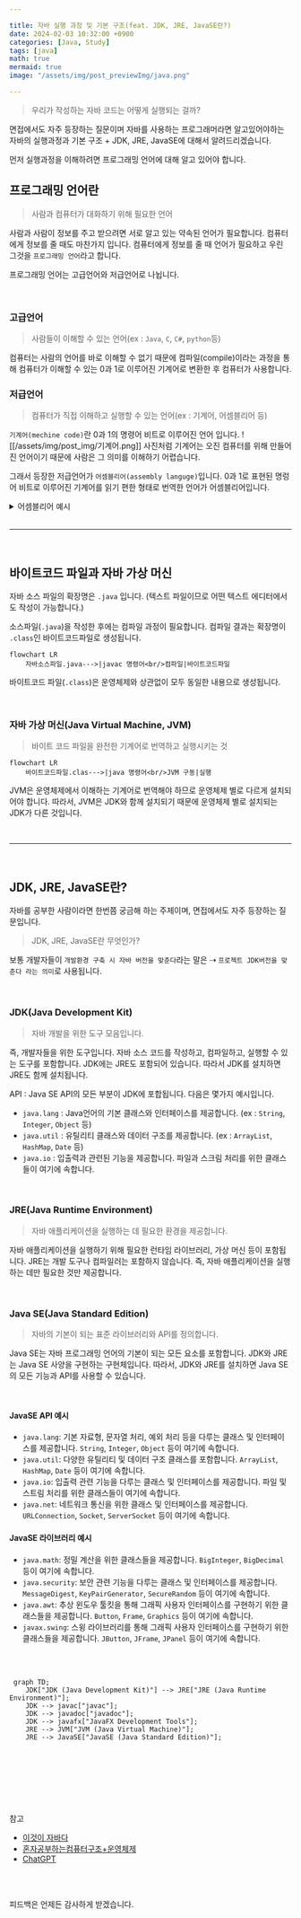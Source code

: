 ```yaml
---

title: 자바 실행 과정 및 기본 구조(feat. JDK, JRE, JavaSE란?)
date: 2024-02-03 10:32:00 +0900
categories: [Java, Study]
tags: [java]
math: true
mermaid: true
image: "/assets/img/post_previewImg/java.png"    

---
```


> 우리가 작성하는 자바 코드는 어떻게 실행되는 걸까?

면접에서도 자주 등장하는 질문이며 자바를 사용하는 프로그래머라면 알고있어야하는 자바의 실행과정과 기본 구조 + JDK, JRE, JavaSE에 대해서 알려드리겠습니다.

먼저 실행과정을 이해하려면 프로그래밍 언어에 대해 알고 있어야 합니다.

## 프로그래밍 언어란

> 사람과 컴퓨터가 대화하기 위해 필요한 언어

사람과 사람이 정보를 주고 받으려면 서로 알고 있는 약속된 언어가 필요합니다.
컴퓨터에게 정보를 줄 때도 마찬가지 입니다. 
컴퓨터에게 정보를 줄 때 언어가 필요하고 우린 그것을 `프로그래밍 언어`라고 합니다.

프로그래밍 언어는 고급언어와 저급언어로 나뉩니다.

<br/>

### 고급언어

 > 사람들이 이해할 수 있는 언어(ex : `Java`, `C`, `C#`, `python`등)

컴퓨터는 사람의 언어를 바로 이해할 수 없기 때문에 컴파일(compile)이라는 과정을 통해 컴퓨터가 이해할 수 있는 0과 1로 이루어진 기계어로 변환한 후 컴퓨터가 사용합니다.
<br/>
### 저급언어

> 컴퓨터가 직접 이해하고 실행할 수 있는 언어(ex : 기계어, 어셈블리어 등)

`기계어(mechine code)`란 0과 1의 명령어 비트로 이루어진 언어 입니다.
![[/assets/img/post_img/기계어.png]]
사진처럼 기계어는 오진 컴퓨터를 위해 만들어진 언어이기 때문에 사람은 그 의미를 이해하기 어렵습니다.

그래서 등장한 저급언어가 `어셈블리어(assembly languge)`입니다.
0과 1로 표현된 명렁어 비트로 이루어진 기계어를 읽기 편한 형태로 번역한 언어가 어셈블리어입니다.

<details>
<summary>어셈블리어 예시</summary>
<div>
<pre><code class="assembly">
 push        ebp 
 mov         ebp,esp  
 sub         esp,0E4h  
 push        ebx  
 push        esi  
 push        edi  
 lea         edi,[ebp+FFFFFF1Ch]  
 mov         ecx,39h  
 mov         eax,0CCCCCCCCh  
 rep stos    dword ptr es:[edi]  
 mov         ecx,9AC003h  
 call        009A1316  
 mov         dword ptr [ebp-8],1  
 mov         dword ptr [ebp-14h],2  
 mov         eax,dword ptr [ebp-8]  
 add         eax,dword ptr [ebp-14h]  
 mov         dword ptr [ebp-20h],eax  
 mov         eax,dword ptr [ebp-20h]  
 push        eax  
 push        9A7D08h  
 call        009A10CD  
 add         esp,8  
 xor         eax,eax  
 pop         edi  
 pop         esi  
 pop         ebx  
 add         esp,0E4h  
 cmp         ebp,esp  
 call        009A123F  
 mov         esp,ebp  
 pop         ebp  
 ret  

</code></pre>
</div>
</details>


<br/>

---

<br/>

## 바이트코드 파일과 자바 가상 머신

자바 소스 파일의 확장명은 `.java` 입니다. 
(텍스트 파일이므로 어떤 텍스트 에디터에서도 작성이 가능합니다.)

소스파일(`.java`)을 작성한 후에는 컴파일 과정이 필요합니다.
컴파일 결과는 확장명이 `.class`인 바이트코드파일로 생성됩니다.

```mermaid
flowchart LR
    자바소스파일.java--->|javac 명령어<br/>컴파일|바이트코드파일

```

바이트코드 파일(`.class`)은 운영체제와 상관없이 모두 동일한 내용으로 생성됩니다.

<br/>

### 자바 가상 머신(Java Virtual Machine, JVM)

> 바이트 코드 파일을 완전한 기계어로 번역하고 실행시키는 것

```mermaid
flowchart LR
    바이트코드파일.clas--->|java 명령어<br/>JVM 구동|실행
```

JVM은 운영체제에서 이해하는 기계어로 번역해야 하므로 운영체제 별로 다르게 설치되어야 합니다.
따라서, JVM은 JDK와 함께 설치되기 때문에 운영체제 별로 설치되는 JDK가 다른 것입니다.

<br/>

---

<br/>

## JDK, JRE, JavaSE란?

자바를 공부한 사람이라면 한번쯤 궁금해 하는 주제이며, 면접에서도 자주 등장하는 질문입니다.

> JDK, JRE, JavaSE란 무엇인가?

보통 개발자들이 `개발환경 구축 시 자바 버전을 맞춘다`라는 말은 
⇢ `프로젝트 JDK버전을 맞춘다 라는 의미`로 사용됩니다.

<br/>

### JDK(Java Development Kit)

> 자바 개발을 위한 도구 모음입니다. 
 
즉, 개발자들을 위한 도구입니다.
자바 소스 코드를 작성하고, 컴파일하고, 실행할 수 있는 도구를 포함합니다.
JDK에는 JRE도 포함되어 있습니다. 따라서 JDK를 설치하면 JRE도 함께 설치됩니다.

API : Java SE API의 모든 부분이 JDK에 포합됩니다. 다음은 몇가지 예시입니다.
-  `java.lang` : Java언어의 기본 클래스와 인터페이스를 제공합니다.
  (ex : `String`, `Integer`, `Object` 등)
- `java.util` : 유틸리티 클래스와 데이터 구조를 제공합니다.
  (ex : `ArrayList`, `HashMap`, `Date` 등)
- `java.io` : 입출력과 관련된 기능을 제공합니다. 파일과 스크림 처리를 위한 클래스들이 여기에 속합니다.

<br/>

### JRE(Java Runtime Environment)

> 자바 애플리케이션을 실행하는 데 필요한 환경을 제공합니다.

자바 애플리케이션을 실행하기 위해 필요한 런타임 라이브러리, 가상 머신 등이 포함됩니다.
JRE는 개발 도구나 컴파일러는 포함하지 않습니다. 즉, 자바 애플리케이션을 실행하는 데만 필요한 것만 제공합니다.

<br/>

###  Java SE(Java Standard Edition)

> 자바의 기본이 되는 표준 라이브러리와 API를 정의합니다.

Java SE는 자바 프로그래밍 언어의 기본이 되는 모든 요소를 포함합니다.
JDK와 JRE는 Java SE 사양을 구현하는 구현체입니다. 
따라서, JDK와 JRE를 설치하면 Java SE의 모든 기능과 API를 사용할 수 있습니다.

<br/>

#### JavaSE API 예시
- `java.lang`: 기본 자료형, 문자열 처리, 예외 처리 등을 다루는 클래스 및 인터페이스를 제공합니다. `String`, `Integer`, `Object` 등이 여기에 속합니다.
- `java.util`: 다양한 유틸리티 및 데이터 구조 클래스를 포함합니다. `ArrayList`, `HashMap`, `Date` 등이 여기에 속합니다.
- `java.io`: 입출력 관련 기능을 다루는 클래스 및 인터페이스를 제공합니다. 파일 및 스트림 처리를 위한 클래스들이 여기에 속합니다.
- `java.net`: 네트워크 통신을 위한 클래스 및 인터페이스를 제공합니다. `URLConnection`, `Socket`, `ServerSocket` 등이 여기에 속합니다.


#### JavaSE 라이브러리 예시
-  `java.math`: 정밀 계산을 위한 클래스들을 제공합니다. `BigInteger`, `BigDecimal` 등이 여기에 속합니다.
- `java.security`: 보안 관련 기능을 다루는 클래스 및 인터페이스를 제공합니다. `MessageDigest`, `KeyPairGenerator`, `SecureRandom` 등이 여기에 속합니다.
- `java.awt`: 추상 윈도우 툴킷을 통해 그래픽 사용자 인터페이스를 구현하기 위한 클래스들을 제공합니다. `Button`, `Frame`, `Graphics` 등이 여기에 속합니다.
- `javax.swing`: 스윙 라이브러리를 통해 그래픽 사용자 인터페이스를 구현하기 위한 클래스들을 제공합니다. `JButton`, `JFrame`, `JPanel` 등이 여기에 속합니다.

<br/><br/>

```mermaid
 graph TD;
    JDK["JDK (Java Development Kit)"] --> JRE["JRE (Java Runtime Environment)"];
    JDK --> javac["javac"];
    JDK --> javadoc["javadoc"];
    JDK --> javafx["JavaFX Development Tools"];
    JRE --> JVM["JVM (Java Virtual Machine)"];
    JRE --> JavaSE["JavaSE (Java Standard Edition)"];


```

<br/><br/><br/><br/><br/>

참고
- [이것이 자바다](https://www.youtube.com/playlist?list=PLVsNizTWUw7EmX1Y-7tB2EmsK6nu6Q10q)
- [혼자공부하는컴퓨터구조+운영체제](https://www.youtube.com/playlist?list=PLVsNizTWUw7FCS83JhC1vflK8OcLRG0Hl)
- [ChatGPT](https://chat.openai.com/)


<br/><br/>

피드백은 언제든 감사하게 받겠습니다.
